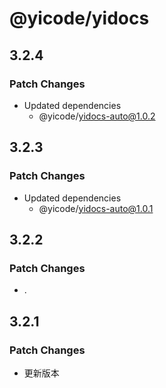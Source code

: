 # @yicode/yidocs

## 3.2.4

### Patch Changes

-   Updated dependencies
    -   @yicode/yidocs-auto@1.0.2

## 3.2.3

### Patch Changes

-   Updated dependencies
    -   @yicode/yidocs-auto@1.0.1

## 3.2.2

### Patch Changes

-   .

## 3.2.1

### Patch Changes

-   更新版本
